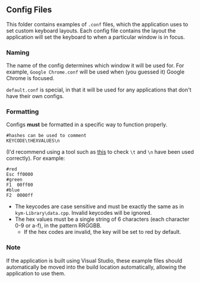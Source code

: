 ## Config Files

This folder contains examples of `.conf` files, which the application uses to set custom keyboard layouts.
Each config file contains the layout the application will set the keyboard to when a particular window is in focus.
### Naming
 The name of the config determines which window it will be used for. For example, `Google Chrome.conf` will be used when (you guessed it) Google Chrome is focused.

`default.conf` is special, in that it will be used for any applications that don't have their own configs.

### Formatting

Configs **must** be formatted in a specific way to function properly.
```
#hashes can be used to comment
KEYCODE\tHEXVALUES\n
```
(I'd recommend using a tool such as [this](https://onlinestringtools.com/escape-string) to check `\t` and `\n` have been used correctly).
For example:
```
#red
Esc ff0000
#green
F1	00ff00
#blue
F2	0000ff
```
- The keycodes are case sensitive and must be exactly the same as in `kym-Library\data.cpp`. Invalid keycodes will be ignored.
- The hex values must be a single string of 6 characters (each character 0-9 or a-f), in the pattern RRGGBB.
	- If the hex codes are invalid, the key will be set to red by default.

### Note
If the application is built using Visual Studio, these example files should automatically be moved into the build location automatically, allowing the application to use them.